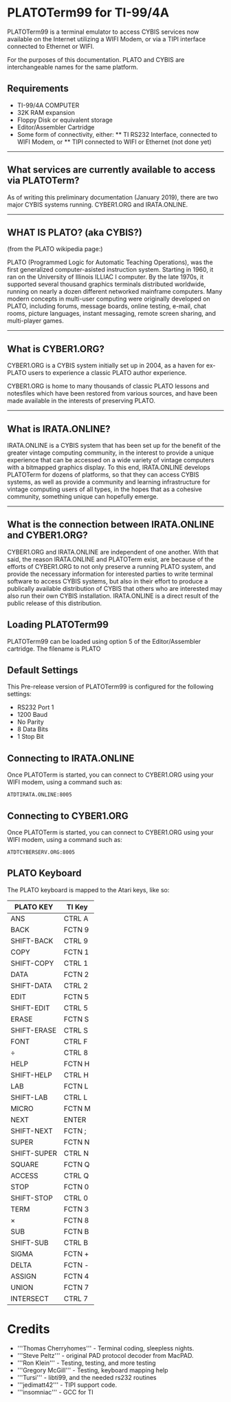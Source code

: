 PLATOTerm99 for TI-99/4A
========================

PLATOTerm99 is a terminal emulator to access CYBIS services now available
on the Internet utilizing a WIFI Modem, or via a TIPI interface connected
to Ethernet or WIFI.

For the purposes of this documentation. PLATO and CYBIS are interchangeable
names for the same platform.

Requirements
------------
* TI-99/4A COMPUTER
* 32K RAM expansion
* Floppy Disk or equivalent storage
* Editor/Assembler Cartridge
* Some form of connectivity, either:
** TI RS232 Interface, connected to WIFI Modem, or
** TIPI connected to WIFI or Ethernet (not done yet)

--------------------------------------------------------------
What services are currently available to access via PLATOTerm?
--------------------------------------------------------------
As of writing this preliminary documentation (January 2019), there are
two major CYBIS systems running. CYBER1.ORG and IRATA.ONLINE.

---------------------------
WHAT IS PLATO? (aka CYBIS?)
---------------------------
(from the PLATO wikipedia page:)

PLATO (Programmed Logic for Automatic Teaching Operations), was the first
generalized computer-asisted instruction system. Starting in 1960, it ran
on the University of Illinois ILLIAC I computer. By the late 1970s, it
supported several thousand graphics terminals distributed worldwide, running
on nearly a dozen different networked mainframe computers. Many modern
concepts in multi-user computing were originally developed on PLATO, including
forums, message boards, online testing, e-mail, chat rooms, picture languages,
instant messaging, remote screen sharing, and multi-player games.

-------------------
What is CYBER1.ORG?
-------------------

CYBER1.ORG is a CYBIS system initially set up in 2004, as a haven for
ex-PLATO users to experience a classic PLATO author experience.

CYBER1.ORG is home to many thousands of classic PLATO lessons and
notesfiles which have been restored from various sources, and have
been made available in the interests of preserving PLATO.

---------------------
What is IRATA.ONLINE?
---------------------

IRATA.ONLINE is a CYBIS system that has been set up for the benefit of
the greater vintage computing community, in the interest to provide
a unique experience that can be accessed on a wide variety of
vintage computers with a bitmapped graphics display. To this end,
IRATA.ONLINE develops PLATOTerm for dozens of platforms, so that they
can access CYBIS systems, as well as provide a community and learning
infrastructure for vintage computing users of all types, in the hopes
that as a cohesive community, something unique can hopefully
emerge.

-----------------------------------------------------------
What is the connection between IRATA.ONLINE and CYBER1.ORG?
-----------------------------------------------------------

CYBER1.ORG and IRATA.ONLINE are independent of one another. With that said,
the reason IRATA.ONLINE and PLATOTerm exist, are because of the efforts of
CYBER1.ORG to not only preserve a running PLATO system, and provide the
necessary information for interested parties to write terminal software
to access CYBIS systems, but also in their effort to produce a publically
available distribution of CYBIS that others who are interested may also
run their own CYBIS installation. IRATA.ONLINE is a direct result of the
public release of this distribution.

Loading PLATOTerm99
-------------------
PLATOTerm99 can be loaded using option 5 of the Editor/Assembler cartridge.
The filename is PLATO

Default Settings
----------------
This Pre-release version of PLATOTerm99 is configured for the following settings:

* RS232 Port 1
* 1200 Baud
* No Parity
* 8 Data Bits
* 1 Stop Bit

Connecting to IRATA.ONLINE
--------------------------

Once PLATOTerm is started, you can connect to CYBER1.ORG using your WIFI modem,
using a command such as:

```
ATDTIRATA.ONLINE:8005
```

Connecting to CYBER1.ORG
------------------------

Once PLATOTerm is started, you can connect to CYBER1.ORG using your WIFI modem,
using a command such as:

```
ATDTCYBERSERV.ORG:8005
```

PLATO Keyboard
-------------------
The PLATO keyboard is mapped to the Atari keys, like so:

| PLATO KEY  	| TI Key  	|
|---	|---	|
| ANS  	| CTRL A  	|
| BACK  	| FCTN 9  	|
| SHIFT-BACK | CTRL 9 |
| COPY | FCTN 1 |
| SHIFT-COPY | CTRL 1  |
| DATA | FCTN 2 |
| SHIFT-DATA | CTRL 2 |
| EDIT | FCTN 5 |
| SHIFT-EDIT | CTRL 5 |
| ERASE | FCTN S |
| SHIFT-ERASE | CTRL S |
| FONT | CTRL F |
| &#247; | CTRL 8 | 
| HELP | FCTN H |
| SHIFT-HELP | CTRL H |
| LAB | FCTN L |
| SHIFT-LAB | CTRL L |
| MICRO | FCTN M |
| NEXT | ENTER |
| SHIFT-NEXT | FCTN ; |
| SUPER | FCTN N |
| SHIFT-SUPER | CTRL N |
| SQUARE | FCTN Q | 
| ACCESS | CTRL Q |
| STOP | FCTN 0 |
| SHIFT-STOP | CTRL 0 | 
| TERM | FCTN 3 |
| &#215; | FCTN 8 |
| SUB | FCTN B |
| SHIFT-SUB | CTRL B |
| SIGMA | FCTN + |
| DELTA | FCTN - |
| ASSIGN | FCTN 4 |
| UNION | FCTN 7 |
| INTERSECT | CTRL 7 |

Credits
=======

* '''Thomas Cherryhomes''' - Terminal coding, sleepless nights.
* '''Steve Peltz''' - original PAD protocol decoder from MacPAD.
* '''Ron Klein''' - Testing, testing, and more testing
* '''Gregory McGill''' - Testing, keyboard mapping help
* '''Tursi''' - libti99, and the needed rs232 routines
* '''jedimatt42''' - TIPI support code.
* '''insomniac''' - GCC for TI
